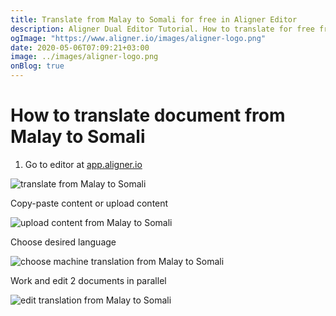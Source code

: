 ```yaml
---
title: Translate from Malay to Somali for free in Aligner Editor
description: Aligner Dual Editor Tutorial. How to translate for free from Malay to Somali. Aligner is multilingual document management platform. 
ogImage: "https://www.aligner.io/images/aligner-logo.png"
date: 2020-05-06T07:09:21+03:00
image: ../images/aligner-logo.png
onBlog: true
---
```


# How to translate document from Malay to Somali

1. Go to editor at [app.aligner.io](https://app.aligner.io "Aligner App web page")

![translate from Malay to Somali](../aligner-blank-editor.png "translate from Malay to Somali")

Copy-paste content or upload content

![upload content from Malay to Somali](../aligner-uploaded-document.png "upload content from Malay to Somali")

Choose desired language

![choose machine translation from Malay to Somali](../aligner-language-dropdown.png "choose machine translation from Malay to Somali")

Work and edit 2 documents in parallel

![edit translation from Malay to Somali](../aligner-double-sitded-editor.png "edit translation from Malay to Somali")

